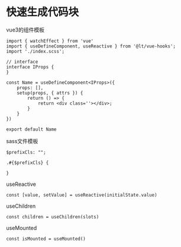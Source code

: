 # 快速生成代码块

vue3的组件模板
```
import { watchEffect } from 'vue'
import { useDefineComponent, useReactive } from '@lt/vue-hooks';
import './index.scss';

// interface
interface IProps {
}

const Name = useDefineComponent<IProps>({
    props: [],
    setup(props, { attrs }) {
        return () => {
            return <div class=''></div>;
        }
    }
})

export default Name
```

sass文件模板
```
$prefixCls: "";

.#{$prefixCls} {

}
```

useReactive

```
const [value, setValue] = useReactive(initialState.value)
```

useChildren
```
const children = useChildren(slots)
```

useMounted
```
const isMounted = useMounted()
```